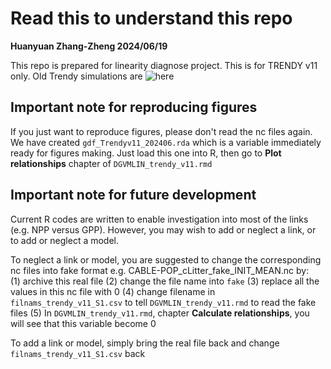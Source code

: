 # Read this to understand this repo

**Huanyuan Zhang-Zheng 2024/06/19**

This repo is prepared for linearity diagnose project. This is for TRENDY v11 only. Old Trendy simulations are ![here](https://github.com/Hzhang-ouce/DGVM_density_plot)

## Important note for reproducing figures

If you just want to reproduce figures, please don't read the nc files again. We have created `gdf_Trendyv11_202406.rda` which is a variable immediately ready for figures making. Just load this one into R, then go to **Plot relationships** chapter of `DGVMLIN_trendy_v11.rmd`

## Important note for future development

Current R codes are written to enable investigation into most of the links (e.g. NPP versus GPP). However, you may wish to add or neglect a link, or to add or neglect a model. 

To neglect a link or model, you are suggested to change the corresponding nc files into fake format e.g. CABLE-POP_cLitter_fake_INIT_MEAN.nc by:  
(1) archive this real file
(2) change the file name into `fake`
(3) replace all the values in this nc file with 0 
(4) change filename in `filnams_trendy_v11_S1.csv` to tell `DGVMLIN_trendy_v11.rmd` to read the fake files
(5) In `DGVMLIN_trendy_v11.rmd`, chapter **Calculate relationships**, you will see that this variable become 0

To add a link or model, simply bring the real file back and change `filnams_trendy_v11_S1.csv` back



